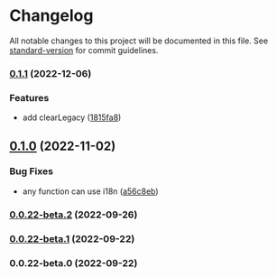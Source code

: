 # Changelog

All notable changes to this project will be documented in this file. See [standard-version](https://github.com/conventional-changelog/standard-version) for commit guidelines.

### [0.1.1](https://github.com/vocoWone/dot-i18n/compare/v0.1.0...v0.1.1) (2022-12-06)


### Features

* add clearLegacy ([1815fa8](https://github.com/vocoWone/dot-i18n/commit/1815fa86d0ab82800859bbcbd94b028f4aa4c7d2))

## [0.1.0](https://github.com/vocoWone/dot-i18n/compare/v0.0.22-beta.2...v0.1.0) (2022-11-02)


### Bug Fixes

* any function can use i18n ([a56c8eb](https://github.com/vocoWone/dot-i18n/commit/a56c8eb84b73178ce9b078d63f497ccba4a37f8b))

### [0.0.22-beta.2](https://github.com/vocoWone/dot-i18n/compare/v0.0.22-beta.1...v0.0.22-beta.2) (2022-09-26)

### [0.0.22-beta.1](https://github.com/vocoWone/dot-i18n/compare/v0.0.22-beta.0...v0.0.22-beta.1) (2022-09-22)

### 0.0.22-beta.0 (2022-09-22)
